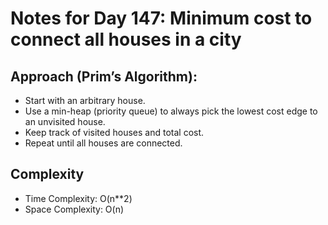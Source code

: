 # Notes for Day 147: Minimum cost to connect all houses in a city

## Approach (Prim’s Algorithm):

- Start with an arbitrary house.
- Use a min-heap (priority queue) to always pick the lowest cost edge to an unvisited house.
- Keep track of visited houses and total cost.
- Repeat until all houses are connected.

## Complexity

- Time Complexity: O(n\*\*2)
- Space Complexity: O(n)
